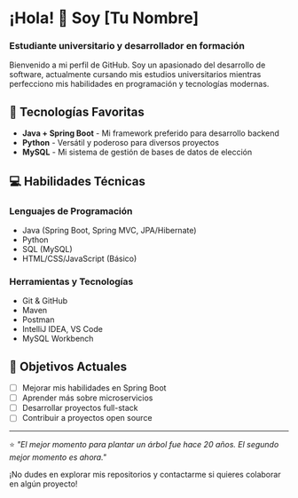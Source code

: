 # ¡Hola! 👋 Soy [Tu Nombre]

### Estudiante universitario y desarrollador en formación

Bienvenido a mi perfil de GitHub. Soy un apasionado del desarrollo de software, actualmente cursando mis estudios universitarios mientras perfecciono mis habilidades en programación y tecnologías modernas.

## 🚀 Tecnologías Favoritas

- **Java + Spring Boot** - Mi framework preferido para desarrollo backend
- **Python** - Versátil y poderoso para diversos proyectos
- **MySQL** - Mi sistema de gestión de bases de datos de elección

## 💻 Habilidades Técnicas

### Lenguajes de Programación
- Java (Spring Boot, Spring MVC, JPA/Hibernate)
- Python
- SQL (MySQL)
- HTML/CSS/JavaScript (Básico)

### Herramientas y Tecnologías
- Git & GitHub
- Maven
- Postman
- IntelliJ IDEA, VS Code
- MySQL Workbench

## 🎯 Objetivos Actuales

- [ ] Mejorar mis habilidades en Spring Boot
- [ ] Aprender más sobre microservicios
- [ ] Desarrollar proyectos full-stack
- [ ] Contribuir a proyectos open source

---

⭐️ *"El mejor momento para plantar un árbol fue hace 20 años. El segundo mejor momento es ahora."*

¡No dudes en explorar mis repositorios y contactarme si quieres colaborar en algún proyecto!
